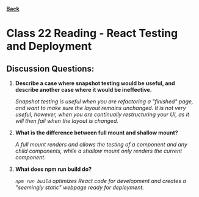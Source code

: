 **[Back](https://clayton-jones.github.io/reading-notes/)**

# Class 22 Reading - React Testing and Deployment  

## Discussion Questions:  
  
1. **Describe a case where snapshot testing would be useful, and describe another case where it would be ineffective.**  

    *Snapshot testing is useful when you are refactoring a "finished" page, and want to make sure the layout remains unchanged. It is not very useful, however, when you are continually restructuring your UI, as it will then fail when the layout is changed.*  

2. **What is the difference between full mount and shallow mount?**  

    *A full mount renders and allows the testing of a component and any child components, while a shallow mount only renders the current component.*  

3. **What does npm run build do?**  

    *`npm run build` optimizes React code for development and creates a "seemingly static" webpage ready for deployment.* 



